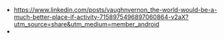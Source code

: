 - https://www.linkedin.com/posts/vaughnvernon_the-world-would-be-a-much-better-place-if-activity-7158975496897060864-v2aX?utm_source=share&utm_medium=member_android
-